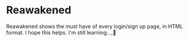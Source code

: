 # Reawakened
Reawakened shows the must have of every login/sign up page, in HTML format. I hope this helps. I'm still learning...,🌱
